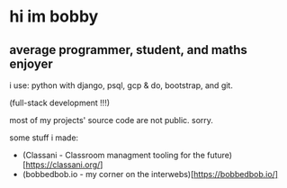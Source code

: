 # hi im bobby
## average programmer, student, and maths enjoyer

i use: python with django, psql, gcp & do, bootstrap, and git.

(full-stack development !!!)

most of my projects' source code are not public. sorry.

some stuff i made:
 - (Classani - Classroom managment tooling for the future)[https://classani.org/]
 - (bobbedbob.io - my corner on the interwebs)[https://bobbedbob.io/]
